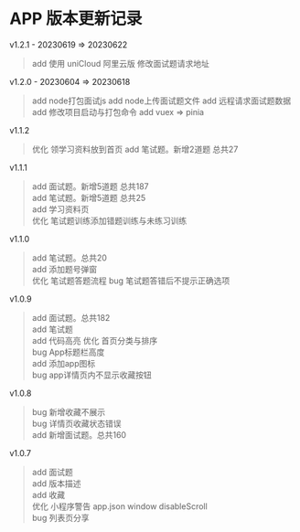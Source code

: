 # APP 版本更新记录

v1.2.1 - 20230619 => 20230622
> add 使用 uniCloud 阿里云版
> 修改面试题请求地址

v1.2.0 - 20230604 => 20230618
> add node打包面试js 
> add node上传面试题文件
> add 远程请求面试题数据
> add 修改项目启动与打包命令
> add vuex => pinia

v1.1.2
> 优化 领学习资料放到首页
> add 笔试题。新增2道题 总共27   

v1.1.1
> add 面试题。新增5道题 总共187   
> add 笔试题。新增5道题 总共25   
> add 学习资料页   
> 优化 笔试题训练添加错题训练与未练习训练  

v1.1.0
> add 笔试题。总共20   
> add 添加题号弹窗   
> 优化 笔试题答题流程
> bug 笔试题答错后不提示正确选项  

v1.0.9
> add 面试题。总共182   
> add 笔试题   
> add 代码高亮
> 优化 首页分类与排序   
> bug App标题栏高度   
> add 添加app图标   
> bug app详情页内不显示收藏按钮

v1.0.8
> bug 新增收藏不展示   
> bug 详情页收藏状态错误   
> add 新增面试题。总共160

v1.0.7
> add 面试题   
> add 版本描述   
> add 收藏   
> 优化 小程序警告 app.json window disableScroll   
> bug 列表页分享   